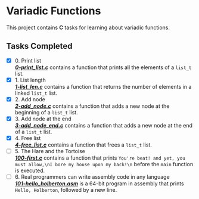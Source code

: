 # Variadic Functions

This project contains __C__ tasks for learning about variadic functions.

## Tasks Completed

+ [x] 0\. Print list<br/>_**[0-print_list.c](0-print_list.c)**_ contains a function that prints all the elements of a `list_t` list.
+ [x] 1\. List length<br/>_**[1-list_len.c](1-list_len.c)**_ contains a function that returns the number of elements in a linked `list_t` list.
+ [x] 2\. Add node<br/>_**[2-add_node.c](2-add_node.c)**_ contains a function that adds a new node at the beginning of a `list_t` list.
+ [x] 3\. Add node at the end<br/>_**[3-add_node_end.c](3-add_node_end.c)**_ contains a function that adds a new node at the end of a `list_t` list.
+ [x] 4\. Free list<br/>_**[4-free_list.c](4-free_list.c)**_ contains a function that frees a `list_t` list.
+ [ ] 5\. The Hare and the Tortoise<br/>_**[100-first.c](100-first.c)**_ contains a function that prints `You're beat! and yet, you must allow,\nI bore my house upon my back!\n` before the `main` function is executed.
+ [ ] 6\. Real programmers can write assembly code in any language<br/>_**[101-hello_holberton.asm](101-hello_holberton.asm)**_ is a 64-bit program in assembly that prints `Hello, Holberton`, followed by a new line.
